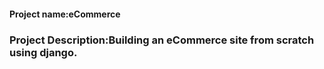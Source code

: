 #### Project name:eCommerce
### Project Description:Building an eCommerce site from scratch using django.
